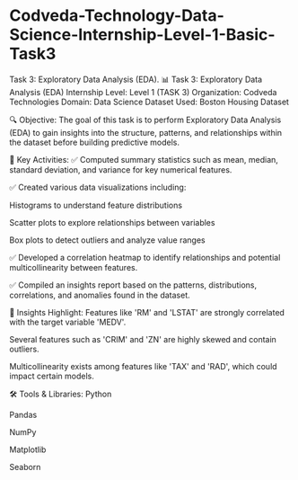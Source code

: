# Codveda-Technology-Data-Science-Internship-Level-1-Basic-Task3
Task 3: Exploratory Data  Analysis (EDA).
📊 Task 3: Exploratory Data Analysis (EDA)
Internship Level: Level 1 (TASK 3)
Organization: Codveda Technologies
Domain: Data Science
Dataset Used: Boston Housing Dataset

🔍 Objective:
The goal of this task is to perform Exploratory Data Analysis (EDA) to gain insights into the structure, patterns, and relationships within the dataset before building predictive models.

🧠 Key Activities:
✅ Computed summary statistics such as mean, median, standard deviation, and variance for key numerical features.

✅ Created various data visualizations including:

Histograms to understand feature distributions

Scatter plots to explore relationships between variables

Box plots to detect outliers and analyze value ranges

✅ Developed a correlation heatmap to identify relationships and potential multicollinearity between features.

✅ Compiled an insights report based on the patterns, distributions, correlations, and anomalies found in the dataset.

📌 Insights Highlight:
Features like 'RM' and 'LSTAT' are strongly correlated with the target variable 'MEDV'.

Several features such as 'CRIM' and 'ZN' are highly skewed and contain outliers.

Multicollinearity exists among features like 'TAX' and 'RAD', which could impact certain models.

🛠 Tools & Libraries:
Python

Pandas

NumPy

Matplotlib

Seaborn
